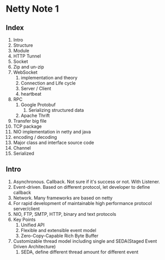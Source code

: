 # Netty Note 1

## Index

1. Intro
2. Structure
3. Module
4. HTTP Tunnel
5. Socket
6. Zip and un-zip
7. WebSocket
    1. implementation and theory
    2. Connection and Life cycle
    3. Server / Client
    4. heartbeat
8. RPC
    1. Google Protobuf
        1. Serializing structured data
    2. Apache Thrift
9. Transfer big file
10. TCP package
11. NIO implementation in netty and java
12. encoding / decoding
13. Major class and interface source code
14. Channel
15. Serialized

## Intro

1. Asynchronous. Callback. Not sure if it's success or not. With Listener.
2. Event-driven. Based on different protocol, let developer to define callback
3. Network. Many frameworks are based on netty
4. For rapid development of maintainable high performance protocol server/client
5. NIO, FTP, SMTP, HTTP, binary and text protocols
6. Key Points
    1. Unified API
    2. Flexible and extensible event model
    3. Zero-Copy-Capable Rich Byte Buffer
7. Customizable thread model including single and SEDA(Staged Event Driven Architecture)
    1. SEDA, define different thread amount for different event

